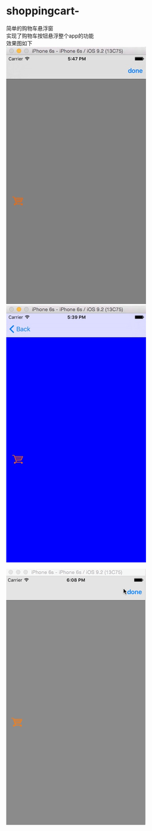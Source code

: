 # shoppingcart-
简单的购物车悬浮窗
<br>
实现了购物车按钮悬浮整个app的功能
<br>
  效果图如下
  <br>
![](https://github.com/Fairy-happy/shoppingcart-/blob/master/1.1.png) ![](https://github.com/Fairy-happy/shoppingcart-/blob/master/2.png)
<br>

![image](https://github.com/Fairy-happy/shoppingcart-/blob/master/2016-04-07%2018_23_53.gif)
